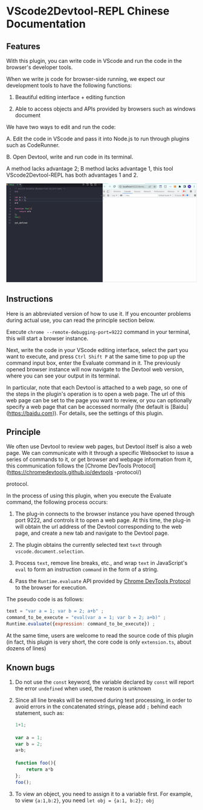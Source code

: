 # VScode2Devtool-REPL Chinese Documentation

## Features

With this plugin, you can write code in VScode and run the code in the browser's developer tools.

When we write js code for browser-side running, we expect our development tools to have the following functions:

1. Beautiful editing interface + editing function

2. Able to access objects and APIs provided by browsers such as windows document

We have two ways to edit and run the code:

A. Edit the code in VScode and pass it into Node.js to run through plugins such as CodeRunner.

B. Open Devtool, write and run code in its terminal.

A method lacks advantage 2; B method lacks advantage 1, this tool VScode2Devtool-REPL has both advantages 1 and 2.

![VScode2Devtool](https://raw.githubusercontent.com/weihongliang233/My-Markdown-Figures/master/VScode2Devtool.gif)

## Instructions

Here is an abbreviated version of how to use it. If you encounter problems during actual use, you can read the principle section below.

Execute `chrome --remote-debugging-port=9222` command in your terminal, this will start a browser instance.

Next, write the code in your VScode editing interface, select the part you want to execute, and press `Ctrl Shift P` at the same time to pop up the command input box, enter the Evaluate command in it. The previously opened browser instance will now navigate to the Devtool web version, where you can see your output in its terminal.

In particular, note that each Devtool is attached to a web page, so one of the steps in the plugin's operation is to open a web page. The url of this web page can be set to the page you want to review, or you can optionally specify a web page that can be accessed normally (the default is [Baidu] (https://baidu.com)). For details, see the settings of this plugin.

## Principle

We often use Devtool to review web pages, but Devtool itself is also a web page. We can communicate with it through a specific Websocket to issue a series of commands to it, or get browser and webpage information from it, this communication follows the [Chrome DevTools Protocol](https://chromedevtools.github.io/devtools -protocol/)

protocol.

In the process of using this plugin, when you execute the Evaluate command, the following process occurs:

1. The plug-in connects to the browser instance you have opened through port 9222, and controls it to open a web page. At this time, the plug-in will obtain the url address of the Devtool corresponding to the web page, and create a new tab and navigate to the Devtool page.

2. The plugin obtains the currently selected text `text` through `vscode.document.selection`.

3. Process `text`, remove line breaks, etc., and wrap `text` in JavaScript's `eval` to form an instruction `command` in the form of a string.

4. Pass the `Runtime.evaluate` API provided by [Chrome DevTools Protocol](https://chromedevtools.github.io/devtools-protocol/) to the browser for execution.

The pseudo code is as follows:

````js
text = "var a = 1; var b = 2; a+b" ;
command_to_be_execute = "eval(var a = 1; var b = 2; a+b)" ;
Runtime.evaluate({expression: command_to_be_execute}) ;
````

At the same time, users are welcome to read the source code of this plugin (in fact, this plugin is very short, the core code is only `extension.ts`, about dozens of lines)

## Known bugs

1. Do not use the `const` keyword, the variable declared by `const` will report the error `undefined` when used, the reason is unknown

2. Since all line breaks will be removed during text processing, in order to avoid errors in the concatenated strings, please add `;` behind each statement, such as:

   ````js
   1+1;
   
   var a = 1;
   var b = 2;
   a+b;
   
   function foo(){
       return a*b
   };
   foo();
   ````

3. To view an object, you need to assign it to a variable first. For example, to view `{a:1,b:2}`, you need `let obj = {a:1, b:2}; obj`